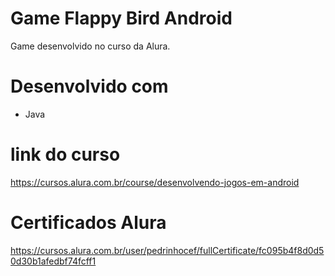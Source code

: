 # Game Flappy Bird Android
Game desenvolvido no curso da Alura.
# Desenvolvido com
- Java
# link do curso  
https://cursos.alura.com.br/course/desenvolvendo-jogos-em-android
# Certificados Alura
https://cursos.alura.com.br/user/pedrinhocef/fullCertificate/fc095b4f8d0d50d30b1afedbf74fcff1

